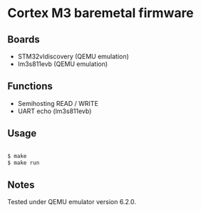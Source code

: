# Cortex M3 baremetal firmware

## Boards
- STM32vldiscovery (QEMU emulation)
- lm3s811evb (QEMU emulation)

## Functions
- Semihosting READ / WRITE
- UART echo (lm3s811evb)

## Usage
```bash

$ make
$ make run

```

## Notes
Tested under QEMU emulator version 6.2.0.


